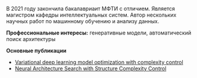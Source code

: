 В 2021 году закончила бакалавриаит МФТИ с отличием. Является магистром кафедры интеллектуальных систем. Автор нескольких научных работ по машинному обучению и анализу данных.

**Профессиональные интересы:** генеративные модели, автоматический поиск архитектуры

**Основные публикации**
* [Variational deep learning model optimization with complexity control](http://www.mathnet.ru/php/archive.phtml?wshow=paper&jrnid=ia&paperid=710&option_lang=eng)
* [Neural Architecture Search with Structure Complexity Control](https://easychair.org/publications/preprint/H5MC)



